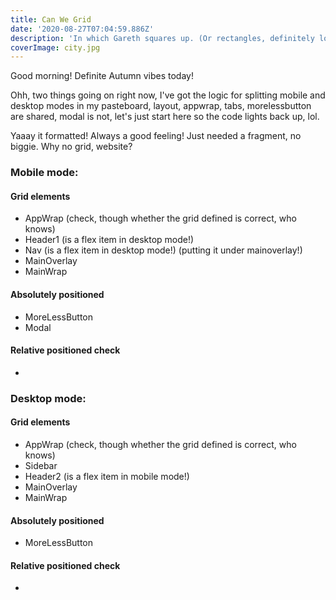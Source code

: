 ```yaml
---
title: Can We Grid
date: '2020-08-27T07:04:59.886Z'
description: 'In which Gareth squares up. (Or rectangles, definitely love a good square though.)'
coverImage: city.jpg
---
```


Good morning! Definite Autumn vibes today!

Ohh, two things going on right now, I've got the logic for splitting mobile and desktop modes in my pasteboard, layout, appwrap, tabs, morelessbutton are shared, modal is not, let's just start here so the code lights back up, lol.

Yaaay it formatted! Always a good feeling! Just needed a fragment, no biggie.
Why no grid, website?

### Mobile mode:

#### Grid elements

- AppWrap (check, though whether the grid defined is correct, who knows)
- Header1 (is a flex item in desktop mode!)
- Nav (is a flex item in desktop mode!) (putting it under mainoverlay!)
- MainOverlay
- MainWrap

#### Absolutely positioned

- MoreLessButton
- Modal

#### Relative positioned check

-

### Desktop mode:

#### Grid elements

- AppWrap (check, though whether the grid defined is correct, who knows)
- Sidebar
- Header2 (is a flex item in mobile mode!)
- MainOverlay
- MainWrap

#### Absolutely positioned

- MoreLessButton

#### Relative positioned check

-
